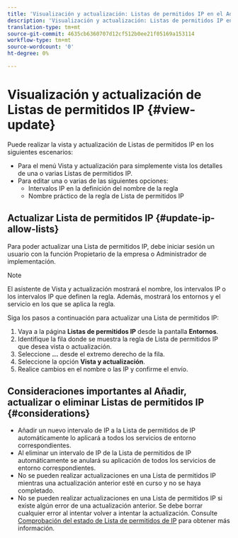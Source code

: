 ```yaml
---
title: 'Visualización y actualización: Listas de permitidos IP en el Administrador de podría'
description: 'Visualización y actualización: Listas de permitidos IP en el Administrador de podría'
translation-type: tm+mt
source-git-commit: 4635cb6360707d12cf512b0ee21f05169a153114
workflow-type: tm+mt
source-wordcount: '0'
ht-degree: 0%

---
```



# Visualización y actualización de Listas de permitidos IP {#view-update}

Puede realizar la vista y actualización de Listas de permitidos IP en los siguientes escenarios:

* Para el menú Vista y actualización para simplemente vista los detalles de una o varias Listas de permitidos IP.
* Para editar una o varias de las siguientes opciones:
   * Intervalos IP en la definición del nombre de la regla
   * Nombre práctico de la regla de Lista de permitidos IP

## Actualizar Lista de permitidos IP {#update-ip-allow-lists}


Para poder actualizar una Lista de permitidos IP, debe iniciar sesión un usuario con la función Propietario de la empresa o Administrador de implementación.

>[!NOTE]
>El asistente de Vista y actualización mostrará el nombre, los intervalos IP o los intervalos IP que definen la regla. Además, mostrará los entornos y el servicio en los que se aplica la regla.

Siga los pasos a continuación para actualizar una Lista de permitidos IP:

1. Vaya a la página **Listas de permitidos IP** desde la pantalla **Entornos**.
1. Identifique la fila donde se muestra la regla de Lista de permitidos IP que desea vista o actualización.
1. Seleccione **...** desde el extremo derecho de la fila.
1. Seleccione la opción **Vista y actualización**.
1. Realice cambios en el nombre o las IP y confirme el envío.

## Consideraciones importantes al Añadir, actualizar o eliminar Listas de permitidos IP {#considerations}

* Añadir un nuevo intervalo de IP a la Lista de permitidos de IP automáticamente lo aplicará a todos los servicios de entorno correspondientes.
* Al eliminar un intervalo de IP de la Lista de permitidos de IP automáticamente se anulará su aplicación de todos los servicios de entorno correspondientes.
* No se pueden realizar actualizaciones en una Lista de permitidos IP mientras una actualización anterior esté en curso y no se haya completado.
* No se pueden realizar actualizaciones en una Lista de permitidos IP si existe algún error de una actualización anterior. Se debe borrar cualquier error al intentar volver a intentar la actualización.
Consulte [Comprobación del estado de Lista de permitidos de IP](/help/implementing/cloud-manager/ip-allow-lists/check-ip-allow-list-status.md) para obtener más información.